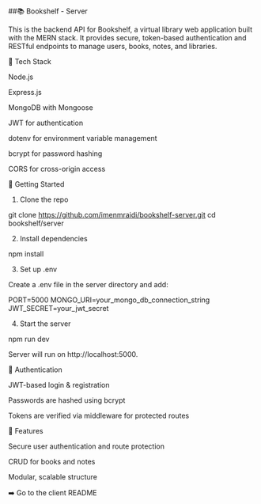 ##📚 Bookshelf - Server

This is the backend API for Bookshelf, a virtual library web application built with the MERN stack. It provides secure, token-based authentication and RESTful endpoints to manage users, books, notes, and libraries.

🔧 Tech Stack

Node.js

Express.js

MongoDB with Mongoose

JWT for authentication

dotenv for environment variable management

bcrypt for password hashing

CORS for cross-origin access

🚀 Getting Started

1. Clone the repo

git clone https://github.com/imenmraidi/bookshelf-server.git
cd bookshelf/server

2. Install dependencies

npm install

3. Set up .env

Create a .env file in the server directory and add:

PORT=5000
MONGO_URI=your_mongo_db_connection_string
JWT_SECRET=your_jwt_secret

4. Start the server

npm run dev

Server will run on http://localhost:5000.

🔐 Authentication

JWT-based login & registration

Passwords are hashed using bcrypt

Tokens are verified via middleware for protected routes

📌 Features

Secure user authentication and route protection

CRUD for books and notes

Modular, scalable structure

➡️ Go to the client README
